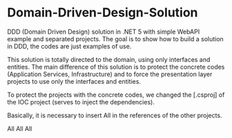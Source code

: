 # Domain-Driven-Design-Solution
DDD (Domain Driven Design) solution in .NET 5 with simple WebAPI example and separated projects.
The goal is to show how to build a solution in DDD, the codes are just examples of use.

This solution is totally directed to the domain, using only interfaces and entities.
The main difference of this solution is to protect the concrete codes (Application Services, Infrastructure) and to force the presentation layer projects to use only the interfaces and entities.

To protect the projects with the concrete codes, we changed the [.csproj] of the IOC project (serves to inject the dependencies).

Basically, it is necessary to insert <PrivateAssets>All</PrivateAssets> in the references of the other projects.

<ItemGroup>
	<ProjectReference Include="..\MySolution.Domain\MySolution.Domain.csproj">
		<PrivateAssets>All</PrivateAssets>
	</ProjectReference>
	<ProjectReference Include="..\MySolution.Infrastructure\MySolution.Infrastructure.csproj">
		<PrivateAssets>All</PrivateAssets>
	</ProjectReference>
	<ProjectReference Include="..\MySolution.Services\MySolution.Services.csproj">
		<PrivateAssets>All</PrivateAssets>
	</ProjectReference>
</ItemGroup>
